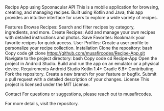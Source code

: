 Recipe App using Spoonacular API
This is a mobile application for browsing, creating, and managing recipes. Built using Kotlin and Java, this app provides an intuitive interface for users to explore a wide variety of recipes.

Features
Browse Recipes: Search and filter recipes by category, ingredients, and more.
Create Recipes: Add and manage your own recipes with detailed instructions and photos.
Save Favorites: Bookmark your favorite recipes for quick access.
User Profiles: Create a user profile to personalize your recipe collection.
Installation
Clone the repository:
bash
Copy code
git clone https://github.com/musafircodes/Recipe-App.git
Navigate to the project directory:
bash
Copy code
cd Recipe-App
Open the project in Android Studio.
Build and run the app on an emulator or a physical device.
Requirements
Android Studio
Kotlin 1.4+
Gradle 6.8+
Contributing
Fork the repository.
Create a new branch for your feature or bugfix.
Submit a pull request with a detailed description of your changes.
License
This project is licensed under the MIT License.

Contact
For questions or suggestions, please reach out to musafircodes.

For more details, visit the repository.
